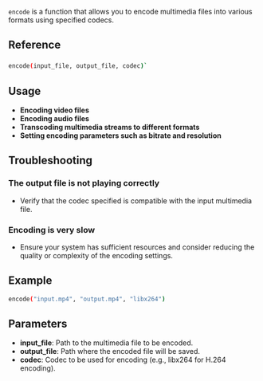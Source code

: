 
`encode` is a function that allows you to encode multimedia files into various formats using specified codecs.

## Reference

### 
```bash
encode(input_file, output_file, codec)`
```
## Usage

- **Encoding video files**
- **Encoding audio files**
- **Transcoding multimedia streams to different formats**
- **Setting encoding parameters such as bitrate and resolution**

## Troubleshooting

### The output file is not playing correctly
- Verify that the codec specified is compatible with the input multimedia file.

### Encoding is very slow
- Ensure your system has sufficient resources and consider reducing the quality or complexity of the encoding settings.

## Example

```bash
encode("input.mp4", "output.mp4", "libx264")
```

## Parameters

- **input_file**: Path to the multimedia file to be encoded.
- **output_file**: Path where the encoded file will be saved.
- **codec**: Codec to be used for encoding (e.g., libx264 for H.264 encoding).